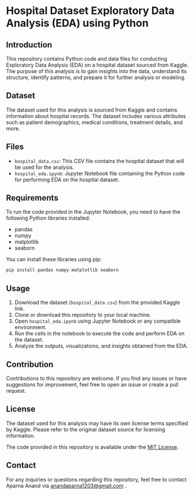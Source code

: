 # Hospital Dataset Exploratory Data Analysis (EDA) using Python

## Introduction
This repository contains Python code and data files for conducting Exploratory Data Analysis (EDA) on a hospital dataset sourced from Kaggle. The purpose of this analysis is to gain insights into the data, understand its structure, identify patterns, and prepare it for further analysis or modeling.

## Dataset
The dataset used for this analysis is sourced from Kaggle and contains information about hospital records. The dataset includes various attributes such as patient demographics, medical conditions, treatment details, and more.

## Files
- `hospital_data.csv`: This CSV file contains the hospital dataset that will be used for the analysis.
- `hospital_eda.ipynb`: Jupyter Notebook file containing the Python code for performing EDA on the hospital dataset.

## Requirements
To run the code provided in the Jupyter Notebook, you need to have the following Python libraries installed:
- pandas
- numpy
- matplotlib
- seaborn

You can install these libraries using pip:
```bash
pip install pandas numpy matplotlib seaborn
```

## Usage
1. Download the dataset (`hospital_data.csv`) from the provided Kaggle link.
2. Clone or download this repository to your local machine.
3. Open `hospital_eda.ipynb` using Jupyter Notebook or any compatible environment.
4. Run the cells in the notebook to execute the code and perform EDA on the dataset.
5. Analyze the outputs, visualizations, and insights obtained from the EDA.

## Contribution
Contributions to this repository are welcome. If you find any issues or have suggestions for improvement, feel free to open an issue or create a pull request.

## License
The dataset used for this analysis may have its own license terms specified by Kaggle. Please refer to the original dataset source for licensing information.

The code provided in this repository is available under the [MIT License](LICENSE).

## Contact
For any inquiries or questions regarding this repository, feel free to contact Aparna Anand via anandaparna1203@gmail.com .

